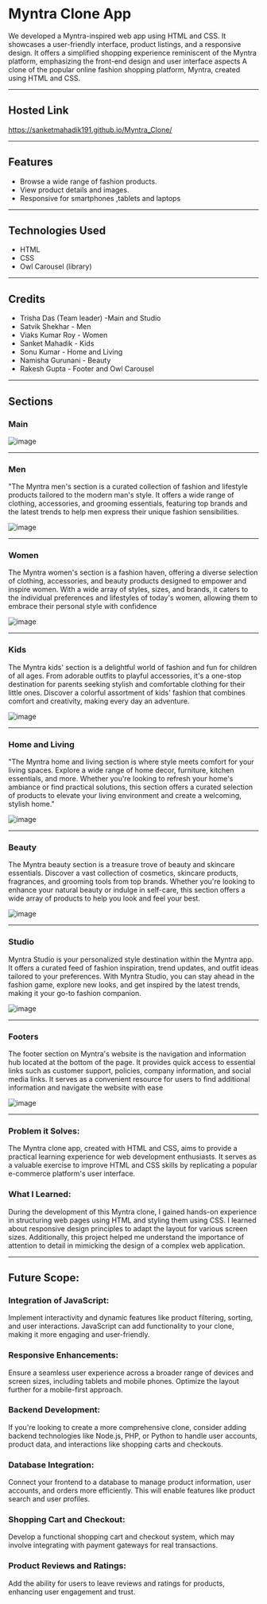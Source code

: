 # Myntra Clone App

We developed a Myntra-inspired web app using HTML and CSS. It showcases a user-friendly interface, product listings, and a responsive design. 
It offers a simplified shopping experience reminiscent of the Myntra platform, emphasizing the front-end design and user interface aspects
A clone of the popular online fashion shopping platform, Myntra, created using HTML and CSS.

<hr>

## Hosted Link

https://sanketmahadik191.github.io/Myntra_Clone/
<hr>

## Features

- Browse a wide range of fashion products.
- View product details and images.
- Responsive for smartphones ,tablets and laptops
<hr>

## Technologies Used

- HTML
- CSS
- Owl Carousel (library)
<hr>

## Credits

- Trisha Das (Team leader) -Main and Studio
- Satvik Shekhar - Men
- Viaks Kumar Roy - Women
- Sanket Mahadik - Kids
- Sonu Kumar - Home and Living
- Namisha Gurunani - Beauty
- Rakesh Gupta - Footer and Owl Carousel
<hr>

## Sections 

### Main

![image](https://github.com/sanketmahadik191/kids_myntra3/assets/125791466/ab8e79cc-e0ee-451c-bd01-5f492b5dd9df)
<hr>

### Men

"The Myntra men's section is a curated collection of fashion and lifestyle products tailored to the modern man's style. 
It offers a wide range of clothing, accessories, and grooming essentials, featuring top brands and the latest trends to help men express their unique fashion sensibilities.

![image](https://github.com/sanketmahadik191/kids_myntra3/assets/125791466/d322bdfe-4517-42e2-8814-bf4e28cf0715)
<hr>

### Women

The Myntra women's section is a fashion haven, offering a diverse selection of clothing, accessories, and beauty products designed to empower and inspire women.
With a wide array of styles, sizes, and brands, it caters to the individual preferences and lifestyles of today's women, allowing them to embrace their personal style with confidence

![image](https://github.com/sanketmahadik191/kids_myntra3/assets/125791466/ae94a01b-7aac-48d7-b23d-0213a9a1286e)
<hr>

### Kids

The Myntra kids' section is a delightful world of fashion and fun for children of all ages. From adorable outfits to playful accessories, 
it's a one-stop destination for parents seeking stylish and comfortable clothing for their little ones. Discover a colorful assortment of kids' 
fashion that combines comfort and creativity, making every day an adventure.

![image](https://github.com/sanketmahadik191/kids_myntra3/assets/125791466/756ae7c0-1d68-473c-bcef-99ff465a8da5)
<hr>

### Home and Living

"The Myntra home and living section is where style meets comfort for your living spaces. Explore a wide range of home decor, furniture, 
kitchen essentials, and more. Whether you're looking to refresh your home's ambiance or find practical solutions, this section offers a 
curated selection of products to elevate your living environment and create a welcoming, stylish home."

![image](https://github.com/sanketmahadik191/kids_myntra3/assets/125791466/3d11cf89-73d4-4763-863f-c4ffb3eecbef)
<hr>

### Beauty

The Myntra beauty section is a treasure trove of beauty and skincare essentials. Discover a vast collection of cosmetics, skincare products,
fragrances, and grooming tools from top brands. Whether you're looking to enhance your natural beauty or indulge in self-care, this section 
offers a wide array of products to help you look and feel your best.

![image](https://github.com/sanketmahadik191/kids_myntra3/assets/125791466/16ffc386-06de-47b3-8633-50d66a44f72e)
<hr>

### Studio

Myntra Studio is your personalized style destination within the Myntra app. It offers a curated feed of fashion inspiration, trend updates, 
and outfit ideas tailored to your preferences. With Myntra Studio, you can stay ahead in the fashion game, explore new looks, and get inspired 
by the latest trends, making it your go-to fashion companion.

![image](https://github.com/sanketmahadik191/kids_myntra3/assets/125791466/296c4887-e2fc-45e3-91ee-d09732d84e54)
<hr>

### Footers

The footer section on Myntra's website is the navigation and information hub located at the bottom of the page. 
It provides quick access to essential links such as customer support, policies, company information, and social media links. 
It serves as a convenient resource for users to find additional information and navigate the website with ease

![image](https://github.com/sanketmahadik191/Myntra_Clone/assets/125791466/09576ba2-44f8-4fe8-9484-5009c1735c6e)
<hr>

### Problem it Solves:

The Myntra clone app, created with HTML and CSS, aims to provide a practical learning experience for web development enthusiasts. 
It serves as a valuable exercise to improve HTML and CSS skills by replicating a popular e-commerce platform's user interface.

### What I Learned: 

During the development of this Myntra clone, I gained hands-on experience in structuring web pages using HTML and styling them using CSS.
I learned about responsive design principles to adapt the layout for various screen sizes. Additionally, this project helped me understand
the importance of attention to detail in mimicking the design of a complex web application.
<hr>

## Future Scope:

### Integration of JavaScript: 
Implement interactivity and dynamic features like product filtering, sorting, and user interactions. JavaScript can add functionality to your clone, making it more engaging and user-friendly.

### Responsive Enhancements: 
Ensure a seamless user experience across a broader range of devices and screen sizes, including tablets and mobile phones. Optimize the layout further for a mobile-first approach.

### Backend Development: 
If you're looking to create a more comprehensive clone, consider adding backend technologies like Node.js, PHP, or Python to handle user accounts, product data, and interactions like shopping carts and checkouts.

### Database Integration: 
Connect your frontend to a database to manage product information, user accounts, and orders more efficiently. This will enable features like product search and user profiles.

### Shopping Cart and Checkout:
Develop a functional shopping cart and checkout system, which may involve integrating with payment gateways for real transactions.

### Product Reviews and Ratings:
Add the ability for users to leave reviews and ratings for products, enhancing user engagement and trust.






